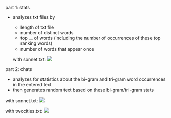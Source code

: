 part 1: stats
* analyzes txt files by
    * length of txt file
    * number of distinct words
    * top __ of words (including the number of occurrences of these top ranking words)
    * number of words that appear once
 
  with sonnet.txt:
  ![](https://github.com/00eemsy/csci-121-projects/blob/main/stats/stats-sonnet.gif)

part 2: chats
* analyzes for statistics about the bi-gram and tri-gram word occurrences in the entered text
* then generates random text based on these bi-gram/tri-gram stats

with sonnet.txt:
![](https://github.com/00eemsy/csci-121-projects/blob/main/stats/chats-sonnet.gif)

with twocities.txt:
![](https://github.com/00eemsy/csci-121-projects/blob/main/stats/chats-two-cities.gif)
